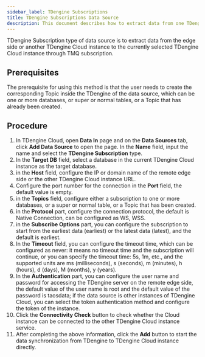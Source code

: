 ```yaml
---
sidebar_label: TDengine Subscriptions
title: TDengine Subscriptions Data Source
description: This document describes how to extract data from one TDengine Cloud instance to another one.
---
```


TDengine Subscription type of data source is to extract data from the edge side or another TDengine Cloud instance to the currently selected TDengine Cloud instance through TMQ subscription.

## Prerequisites

The prerequisite for using this method is that the user needs to create the corresponding Topic inside the TDengine of the data source, which can be one or more databases, or super or normal tables, or a Topic that has already been created.

## Procedure

1. In TDengine Cloud, open **Data In** page and on the **Data Sources** tab, click **Add Data Source** to open the page. In the **Name** field, input the name and select the **TDengine Subscription** type.
2. In the **Target DB** field, select a database in the current TDengine Cloud instance as the target database.
3. in the **Host** field, configure the IP or domain name of the remote edge side or the other TDengine Cloud instance URL.
4. Configure the port number for the connection in the **Port** field, the default value is empty.
5. in the **Topics** field, configure either a subscription to one or more databases, or a super or normal table, or a Topic that has been created.
6. in the **Protocol** part, configure the connection protocol, the default is Native Connection, can be configured as WS, WSS.
7. in the **Subscribe Options** part, you can configure the subscription to start from the earliest data (earliest) or the latest data (latest), and the default is earliest.
8. In the **Timeout** field, you can configure the timeout time, which can be configured as never: it means no timeout time and the subscription will continue, or you can specify the timeout time: 5s, 1m, etc., and the supported units are ms (milliseconds), s (seconds), m (minutes), h (hours), d (days), M (months), y (years).
9. In the **Authentication** part, you can configure the user name and password for accessing the TDengine server on the remote edge side, the default value of the user name is root and the default value of the password is taosdata; if the data source is other instances of TDengine Cloud, you can select the token authentication method and configure the token of the instance.
10. Click the **Connectivity Check** button to check whether the Cloud instance can be connected to the other TDengine Cloud instance service.
11. After completing the above information, click the **Add** button to start the data synchronization from TDengine to TDengine Cloud instance directly.
